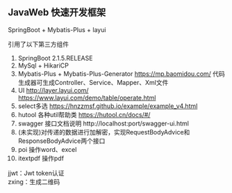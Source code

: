 
## JavaWeb 快速开发框架

SpringBoot + Mybatis-Plus + layui

引用了以下第三方组件
 1. SpringBoot 2.1.5.RELEASE
 2. MySql + HikariCP
 3. Mybatis-Plus + Mybatis-Plus-Generator https://mp.baomidou.com/  代码生成器可生成Controller、Service、Mapper、Xml文件
 4. UI http://layer.layui.com/  https://www.layui.com/demo/table/operate.html
 5. select多选 https://hnzzmsf.github.io/example/example_v4.html
 6. hutool 各种util帮助类 https://hutool.cn/docs/#/
 7. swagger 接口文档说明 http://localhost:port/swagger-ui.html
 8. (未实现)对传递的数据进行加解密，实现RequestBodyAdvice和ResponseBodyAdvice两个接口
 9. poi 操作word、excel
 10. itextpdf 操作pdf
 
 
 jjwt：Jwt token认证 <br>
 zxing：生成二维码 <br>
 